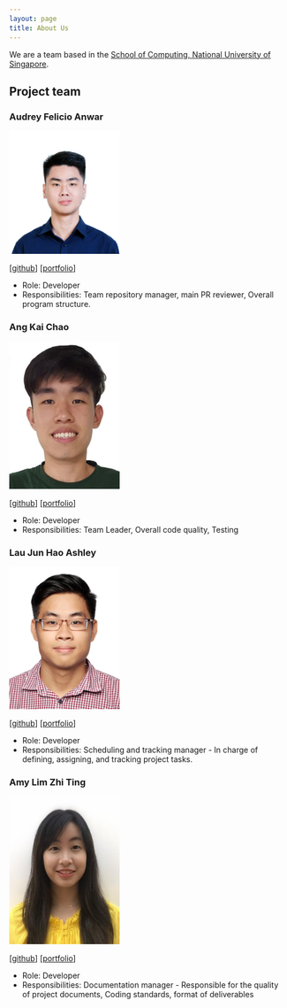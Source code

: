 ```yaml
---
layout: page
title: About Us
---
```


We are a team based in the [School of Computing, National University of Singapore](http://www.comp.nus.edu.sg).

## Project team

### Audrey Felicio Anwar

<img src="images/audreyfelicio.png" width="200px">

[[github](https://github.com/AudreyFelicio)]
[[portfolio](team/audrey.md)]

* Role: Developer
* Responsibilities: Team repository manager, main PR reviewer, Overall program structure.

### Ang Kai Chao

<img src="images/kc-98.png" width="200px">

[[github](https://github.com/kc-98)]
[[portfolio](team/kaichao.md)]

* Role: Developer
* Responsibilities: Team Leader, Overall code quality, Testing

### Lau Jun Hao Ashley

<img src="images/ashley-lau.png" width="200px">

[[github](https://github.com/ashley-lau)]
[[portfolio](team/ashley.md)]

* Role: Developer
* Responsibilities: Scheduling and tracking manager - In charge of defining, assigning, and tracking project tasks.

### Amy Lim Zhi Ting

<img src="images/amylzting.png" width="200px">

[[github](https://github.com/amylzting)]
[[portfolio](team/amy.md)]

* Role: Developer
* Responsibilities: Documentation manager - Responsible for the quality of 
project documents, Coding standards, format of deliverables